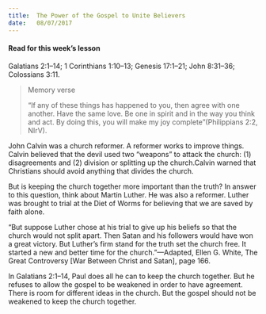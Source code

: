 ```yaml
---
title:  The Power of the Gospel to Unite Believers
date:   08/07/2017
---
```


#### Read for this week’s lesson
Galatians 2:1–14; 1 Corinthians 1:10–13; Genesis 17:1–21; John 8:31–36; Colossians 3:11.

> <p>Memory verse</p>
> “If any of these things has happened to you, then agree with one another. Have the same love. Be one in spirit and in the way you think and act. By doing this, you will make my joy complete”(Philippians 2:2, NIrV).

John Calvin was a church reformer. A reformer works to improve things. Calvin believed that the devil used two “weapons” to attack the church: (1) disagreements and (2) division or splitting up the church.Calvin warned that Christians should avoid anything that divides the church.

But is keeping the church together more important than the truth? In answer to this question, think about Martin Luther. He was also a reformer. Luther was brought to trial at the Diet of Worms for believing that we are saved by faith alone.

“But suppose Luther chose at his trial to give up his beliefs so that the church would not split apart. Then Satan and his followers would have won a great victory. But Luther’s firm stand for the truth set the church free. It started a new and better time for the church.”—Adapted, Ellen G. White, The Great Controversy [War Between Christ and Satan], page 166.

In Galatians 2:1–14, Paul does all he can to keep the church together. But he refuses to allow the gospel to be weakened in order to have agreement. There is room for different ideas in the church. But the gospel should not be weakened to keep the church together.